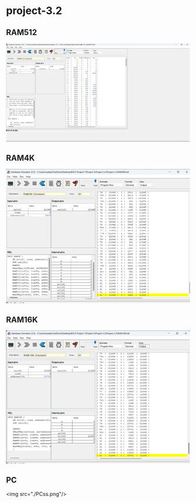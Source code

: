 # project-3.2

## RAM512
<img src="RAM512 ss.png"/>

## RAM4K
<img src="RAM4k SS.png"/>

## RAM16K
<img src="RAM16k SS.png"/>

## PC
<img src="./PCss.png"/>